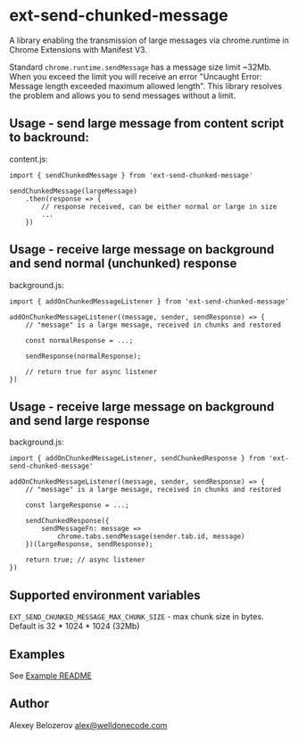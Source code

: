 # ext-send-chunked-message

A library enabling the transmission of large messages via chrome.runtime in Chrome Extensions with Manifest V3.

Standard `chrome.runtime.sendMessage` has a message size limit ~32Mb. When you exceed the limit you will receive an error "Uncaught Error: Message length exceeded maximum allowed length". This library resolves the problem and allows you to send messages without a limit.

## Usage - send large message from content script to backround:

content.js:

```
import { sendChunkedMessage } from 'ext-send-chunked-message'

sendChunkedMessage(largeMessage)
    .then(response => {
        // response received, can be either normal or large in size
        ...
    })
```

## Usage - receive large message on background and send normal (unchunked) response

background.js:
```
import { addOnChunkedMessageListener } from 'ext-send-chunked-message'

addOnChunkedMessageListener((message, sender, sendResponse) => {
    // "message" is a large message, received in chunks and restored

    const normalResponse = ...;

    sendResponse(normalResponse);

    // return true for async listener
})
```

## Usage - receive large message on background and send large response

background.js:
```
import { addOnChunkedMessageListener, sendChunkedResponse } from 'ext-send-chunked-message'

addOnChunkedMessageListener((message, sender, sendResponse) => {
    // "message" is a large message, received in chunks and restored

    const largeResponse = ...;

    sendChunkedResponse({
        sendMessageFn: message =>
            chrome.tabs.sendMessage(sender.tab.id, message)
    })(largeResponse, sendResponse);

    return true; // async listener
})
```

## Supported environment variables

`EXT_SEND_CHUNKED_MESSAGE_MAX_CHUNK_SIZE` - max chunk size in bytes. Default is 32 * 1024 * 1024 (32Mb)

## Examples

See [Example README](./examples/chrome-extension/README.md)

## Author

Alexey Belozerov <alex@welldonecode.com>
